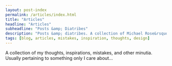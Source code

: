 ```yaml
---
layout: post-index
permalink: /articles/index.html
title: "Articles"
headline: "Articles"
subheadline: "Posts &amp; Diatribes"
description: "Posts &amp; diatribes. A collection of Michael Rose&rsquo;s thoughts, inspiration, mistakes, and other minutia."
tags: [blog, articles, mistakes, inspiration, thoughts, design]
---
```


A collection of my thoughts, inspirations, mistakes, and other minutia. Usually pertaining to something only I care about...
